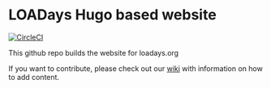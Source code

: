 LOADays Hugo based website
=================================

[![CircleCI](https://circleci.com/gh/loadays/loadays.org.svg?style=svg)](https://circleci.com/gh/loadays/loadays.org)

This github repo builds the website for loadays.org

If you want to contribute, please check out our [wiki](https://github.com/loadays/loadays.org/wiki) with information on how to add content.


